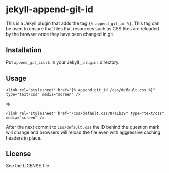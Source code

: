 # jekyll-append-git-id #

This is a Jekyll plugin that adds the tag `{% append_git_id %}`. This tag can be
used to ensure that files that resources such as CSS files are reloaded by the
browser once they have been changed in git.

## Installation

Put `append_git_id.rb` in your Jekyll `_plugins` directory.

## Usage

`<link rel="stylesheet" href="{% append_git_id /css/default.css %}" type="text/css" media="screen" />`

=>

`<link rel="stylesheet" href="/css/default.css?87a1b39" type="text/css" media="screen" />`

After the next commit to `css/default.css` the ID behind the question mark
will change and browsers will reload the file even with aggressive caching
headers in place.

## License

See the LICENSE file.
